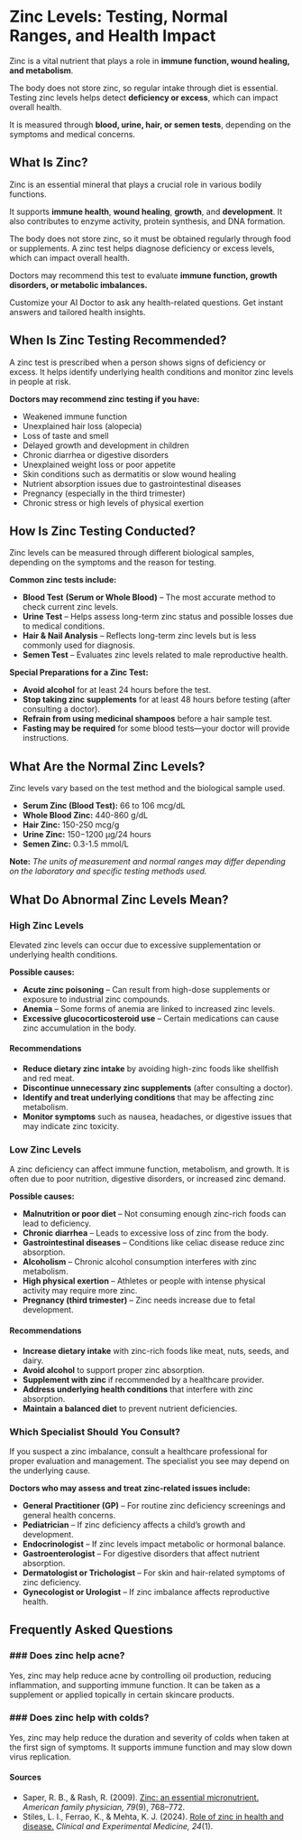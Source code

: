 # Zinc Levels: Testing, Normal Ranges, and Health Impact

Zinc is a vital nutrient that plays a role in **immune function, wound healing, and metabolism**.

The body does not store zinc, so regular intake through diet is essential. Testing zinc levels helps detect **deficiency or excess**, which can impact overall health.

It is measured through **blood, urine, hair, or semen tests**, depending on the symptoms and medical concerns.

## What Is Zinc?

Zinc is an essential mineral that plays a crucial role in various bodily functions.

It supports **immune health**, **wound healing**, **growth**, and **development**. It also contributes to enzyme activity, protein synthesis, and DNA formation.

The body does not store zinc, so it must be obtained regularly through food or supplements. A zinc test helps diagnose deficiency or excess levels, which can impact overall health.

Doctors may recommend this test to evaluate **immune function, growth disorders, or metabolic imbalances.**

Customize your AI Doctor to ask any health-related questions. Get instant answers and tailored health insights.

## When Is Zinc Testing Recommended?

A zinc test is prescribed when a person shows signs of deficiency or excess. It helps identify underlying health conditions and monitor zinc levels in people at risk.

**Doctors may recommend zinc testing if you have:**

- Weakened immune function
- Unexplained hair loss (alopecia)
- Loss of taste and smell
- Delayed growth and development in children
- Chronic diarrhea or digestive disorders
- Unexplained weight loss or poor appetite
- Skin conditions such as dermatitis or slow wound healing
- Nutrient absorption issues due to gastrointestinal diseases
- Pregnancy (especially in the third trimester)
- Chronic stress or high levels of physical exertion

## How Is Zinc Testing Conducted?

Zinc levels can be measured through different biological samples, depending on the symptoms and the reason for testing.

**Common zinc tests include:**

- **Blood Test** **(Serum or Whole Blood)** – The most accurate method to check current zinc levels.
- **Urine Test** – Helps assess long-term zinc status and possible losses due to medical conditions.
- **Hair & Nail Analysis** – Reflects long-term zinc levels but is less commonly used for diagnosis.
- **Semen Test** – Evaluates zinc levels related to male reproductive health.

**Special Preparations for a Zinc Test:**

- **Avoid alcohol** for at least 24 hours before the test.
- **Stop taking zinc supplements** for at least 48 hours before testing (after consulting a doctor).
- **Refrain from using medicinal shampoos** before a hair sample test.
- **Fasting may be required** for some blood tests—your doctor will provide instructions.

## What Are the Normal Zinc Levels?

Zinc levels vary based on the test method and the biological sample used.

- **Serum Zinc (Blood Test):** 66 to 106 mcg/dL
- **Whole Blood Zinc:** 440-860 g/dL
- **Hair Zinc:** 150-250 mcg/g
- **Urine Zinc:** 150−1200 μg/24 hours
- **Semen Zinc:** 0.3-1.5 mmol/L

**Note:** _The units of measurement and normal ranges may differ depending on the laboratory and specific testing methods used._

## What Do Abnormal Zinc Levels Mean?

### High Zinc Levels

Elevated zinc levels can occur due to excessive supplementation or underlying health conditions.

**Possible causes:**

- **Acute zinc poisoning** – Can result from high-dose supplements or exposure to industrial zinc compounds.
- **Anemia** – Some forms of anemia are linked to increased zinc levels.
- **Excessive glucocorticosteroid use** – Certain medications can cause zinc accumulation in the body.

#### Recommendations

- **Reduce dietary zinc intake** by avoiding high-zinc foods like shellfish and red meat.
- **Discontinue unnecessary zinc supplements** (after consulting a doctor).
- **Identify and treat underlying conditions** that may be affecting zinc metabolism.
- **Monitor symptoms** such as nausea, headaches, or digestive issues that may indicate zinc toxicity.

### Low Zinc Levels

A zinc deficiency can affect immune function, metabolism, and growth. It is often due to poor nutrition, digestive disorders, or increased zinc demand.

**Possible causes:**

- **Malnutrition or poor diet** – Not consuming enough zinc-rich foods can lead to deficiency.
- **Chronic diarrhea** – Leads to excessive loss of zinc from the body.
- **Gastrointestinal diseases** – Conditions like celiac disease reduce zinc absorption.
- **Alcoholism** – Chronic alcohol consumption interferes with zinc metabolism.
- **High physical exertion** – Athletes or people with intense physical activity may require more zinc.
- **Pregnancy (third trimester)** – Zinc needs increase due to fetal development.

#### Recommendations

- **Increase dietary intake** with zinc-rich foods like meat, nuts, seeds, and dairy.
- **Avoid alcohol** to support proper zinc absorption.
- **Supplement with zinc** if recommended by a healthcare provider.
- **Address underlying health conditions** that interfere with zinc absorption.
- **Maintain a balanced diet** to prevent nutrient deficiencies.

### Which Specialist Should You Consult?

If you suspect a zinc imbalance, consult a healthcare professional for proper evaluation and management. The specialist you see may depend on the underlying cause.

**Doctors who may assess and treat zinc-related issues include:**

- **General Practitioner (GP)** – For routine zinc deficiency screenings and general health concerns.
- **Pediatrician** – If zinc deficiency affects a child’s growth and development.
- **Endocrinologist** – If zinc levels impact metabolic or hormonal balance.
- **Gastroenterologist** – For digestive disorders that affect nutrient absorption.
- **Dermatologist or Trichologist** – For skin and hair-related symptoms of zinc deficiency.
- **Gynecologist or Urologist** – If zinc imbalance affects reproductive health.

## Frequently Asked Questions

### \#\#\# Does zinc help acne?

Yes, zinc may help reduce acne by controlling oil production, reducing inflammation, and supporting immune function. It can be taken as a supplement or applied topically in certain skincare products.

### \#\#\# Does zinc help with colds?

Yes, zinc may help reduce the duration and severity of colds when taken at the first sign of symptoms. It supports immune function and may slow down virus replication.

 #### Sources

- Saper, R. B., & Rash, R. (2009). [Zinc: an essential micronutrient.](https://pmc.ncbi.nlm.nih.gov/articles/PMC2820120/) _American family physician, 79_(9), 768–772.
- Stiles, L. I., Ferrao, K., & Mehta, K. J. (2024). [Role of zinc in health and disease.](https://link.springer.com/article/10.1007/s10238-024-01302-6) _Clinical and Experimental Medicine, 24_(1).